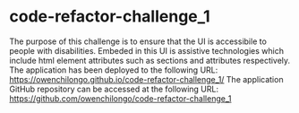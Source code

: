 # code-refactor-challenge_1
The purpose of this challenge is to ensure that the UI is accessibile to people with disabilities. Embeded in this UI is assistive technologies which include html element attributes such as sections and attributes respectively.
The application has been deployed to the following URL:
https://owenchilongo.github.io/code-refactor-challenge_1/
The application GitHub repository can be accessed at the following URL: 
https://github.com/owenchilongo/code-refactor-challenge_1